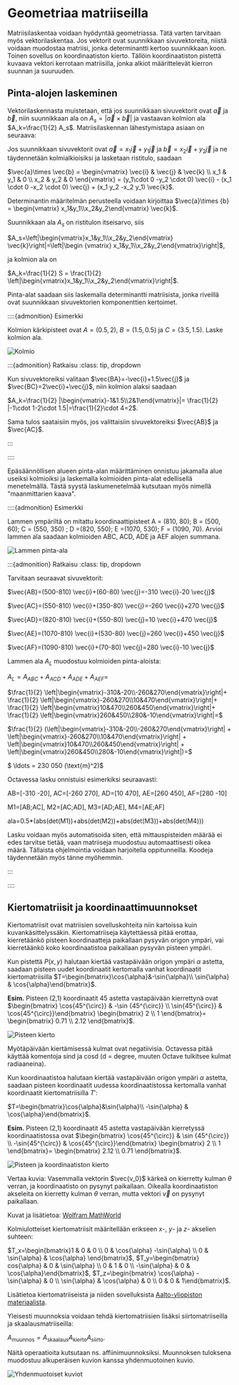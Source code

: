 # Geometriaa matriiseilla

Matriisilaskentaa voidaan hyödyntää geometriassa. Tätä varten tarvitaan myös vektorilaskentaa. Jos vektorit ovat suunnikkaan sivuvektoreita, niistä voidaan muodostaa matriisi, jonka determinantti kertoo suunnikkaan koon. Toinen sovellus on koordinaatiston kierto. Tällöin koordinaatiston pistettä kuvaava vektori kerrotaan matriisilla, jonka alkiot määrittelevät kierron suunnan ja suuruuden.

## Pinta-alojen laskeminen

Vektorilaskennasta muistetaan, että jos suunnikkaan sivuvektorit ovat $\vec{a}$ ja $\vec{b}$, niin suunnikkaan ala on $A_s=|\vec{a}\times \vec{b}|$ ja vastaavan kolmion ala $A_k=\frac{1}{2} A_s$. Matriisilaskennan lähestymistapa asiaan on seuraava:

Jos suunnikkaan sivuvektorit ovat $\vec{a}=x_1 \vec{i}+y_1 \vec{j}$ ja $\vec{b}=x_2 \vec{i}+ y_2 \vec{j}$ ja ne täydennetään kolmialkioisiksi ja lasketaan ristitulo, saadaan 

$\vec{a}\times \vec{b} = \begin{vmatrix} \vec{i} & \vec{j} & \vec{k} \\ x_1 & y_1 & 0 \\ x_2 & y_2 & 0 \end{vmatrix} = (y_1\cdot 0 -y_2 \cdot 0) \vec{i} - (x_1 \cdot 0 -x_2 \cdot 0) \vec{j} + (x_1 y_2 -x_2 y_1) \vec{k}$.

Determinantin määritelmän perusteella voidaan kirjoittaa $\vec{a}\times {b} = \begin{vmatrix} x_1&y_1\\x_2&y_2\end{vmatrix} \vec{k}$.

Suunnikkaan ala $A_s$ on ristitulon itseisarvo, siis 

$A_s=\left|\begin{vmatrix}x_1&y_1\\x_2&y_2\end{vmatrix} \vec{k}\right|=\left|\begin {vmatrix} x_1&y_1\\x_2&y_2\end{vmatrix}\right|$, 

ja kolmion ala on

$A_k=\frac{1}{2} S = \frac{1}{2} \left|\begin{vmatrix}x_1&y_1\\x_2&y_2\end{vmatrix}\right|$. 

Pinta-alat saadaan siis laskemalla determinantti matriisista, jonka riveillä ovat suunnikkaan sivuvektorien komponenttien kertoimet.

::::{admonition} Esimerkki

Kolmion kärkipisteet ovat $A=(0.5,2)$, $B=(1.5,0.5)$ ja $C=(3.5,1.5)$. Laske kolmion ala.

![Kolmio](kolmio_geogebra.png "Kolmion alan laskeminen")

:::{admonition} Ratkaisu
:class: tip, dropdown

Kun sivuvektoreiksi valitaan $\vec{BA}=-\vec{i}+1.5\vec{j}$ ja $\vec{BC}=2\vec{i}+\vec{j}$, niin kolmion alaksi saadaan

$A_k=\frac{1}{2} |\begin{vmatrix}-1&1.5\\2&1\end{vmatrix}|= \frac{1}{2} |-1\cdot 1-2\cdot 1.5|=\frac{1}{2}\cdot 4=2$.

Sama tulos saataisiin myös, jos valittaisiin sivuvektoreiksi $\vec{AB}$ ja $\vec{AC}$.

:::

::::

Epäsäännöllisen alueen pinta-alan määrittäminen onnistuu jakamalla alue useiksi kolmioiksi ja laskemalla kolmioiden pinta-alat edellisellä menetelmällä. Tästä syystä laskumenetelmää kutsutaan myös nimellä "maanmittarien kaava".

::::{admonition} Esimerkki

Lammen ympäriltä on mitattu koordinaattipisteet A = (810, 80); B = (500, 60); C = (550, 350) ; D =(820, 550); E =(1070, 530); F = (1090, 70). Arvioi lammen ala saadaan kolmioiden ABC, ACD, ADE ja AEF alojen summana. 

![Lammen pinta-ala](lampi.png "Epäsäännöllisen alueen pinta-alan määrittäminen")

:::{admonition} Ratkaisu
:class: tip, dropdown

Tarvitaan seuraavat sivuvektorit:

$\vec{AB}=(500-810) \vec{i}+(60-80) \vec{j}=-310 \vec{i}-20 \vec{j}$

$\vec{AC}=(550-810) \vec{i}+(350-80) \vec{j}=-260 \vec{i}+270 \vec{j}$

$\vec{AD}=(820-810) \vec{i}+(550-80) \vec{j}=10 \vec{i}+470 \vec{j}$

$\vec{AE}=(1070-810) \vec{i}+(530-80) \vec{j}=260 \vec{i}+450 \vec{j}$

$\vec{AF}=(1090-810) \vec{i}+(70-80) \vec{j}=280 \vec{i}-10 \vec{j}$

Lammen ala $A_L$ muodostuu kolmioiden pinta-aloista:

$A_L=A_{ABC}+A_{ACD}+A_{ADE}+A_{AEF}=$

$\frac{1}{2} \left|\begin{vmatrix}-310&-20\\-260&270\end{vmatrix}\right|+ \frac{1}{2} \left|\begin{vmatrix}-260&270\\10&470\end{vmatrix}\right|+ \frac{1}{2} \left|\begin{vmatrix}10&470\\260&450\end{vmatrix}\right|+ \frac{1}{2} \left|\begin{vmatrix}260&450\\280&-10\end{vmatrix}\right|=$

$\frac{1}{2} (\left|\begin{vmatrix}-310&-20\\-260&270\end{vmatrix}\right| + \left|\begin{vmatrix}-260&270\\10&470\end{vmatrix}\right| + \left|\begin{vmatrix}10&470\\260&450\end{vmatrix}\right| + \left|\begin{vmatrix}260&450\\280&-10\end{vmatrix}\right|)=$

$ \ldots = 230 050 (\text{m}^2)$

Octavessa lasku onnistuisi esimerkiksi seuraavasti:

AB=[-310 -20], AC=[-260 270], AD=[10 470], AE=[260 450], AF=[280 -10]

M1=[AB;AC], M2=[AC;AD], M3=[AD;AE], M4=[AE;AF]

ala=0.5*(abs(det(M1))+abs(det(M2))+abs(det(M3))+abs(det(M4)))

Lasku voidaan myös automatisoida siten, että mittauspisteiden määrää ei edes tarvitse tietää, vaan matriiseja muodostuu automaattisesti oikea määrä. Tällaista ohjelmointia voidaan harjoitella oppitunneilla. Koodeja täydennetään myös tänne myöhemmin.

:::

::::

## Kiertomatriisit ja koordinaattimuunnokset

Kiertomatriisit ovat matriisien sovelluskohteita niin kartoissa kuin kuvankäsittelyssäkin. Kiertomatriiseja käytettäessä pitää erottaa, kierretäänkö pisteen koordinaatteja paikallaan pysyvän origon ympäri, vai kierretäänkö koko koordinaatistoa paikallaan pysyvän pisteen ympäri.

Kun pistettä $P(x,y)$ halutaan kiertää vastapäivään origon ympäri $\alpha$ astetta, saadaan pisteen uudet koordinaatit kertomalla vanhat koordinaatit kiertomatriisilla $T=\begin{bmatrix}\cos{\alpha}&-\sin{\alpha}\\ \sin{\alpha} & \cos{\alpha}\end{bmatrix}$.

**Esim.** Pisteen (2,1) koordinaatit 45 astetta vastapäivään kierrettynä ovat $\begin{bmatrix} \cos⁡{45^{\circ}} & -\sin {45^{\circ}} \\ \sin⁡{45^{\circ}} & \cos{45^{\circ}}\end{bmatrix} \begin{bmatrix} 2 \\ 1 \end{bmatrix}= \begin{bmatrix} 0.71 \\ 2.12 \end{bmatrix}$.

![Pisteen kierto](kierto_esim.png "Pisteen kierto koordinaatistossa")

Myötäpäivään kiertämisessä kulmat ovat negatiivisia. Octavessa pitää käyttää komentoja sind ja cosd (d = degree, muuten Octave tulkitsee kulmat radiaaneina).

Kun koordinaatistoa halutaan kiertää vastapäivään origon ympäri $\alpha$ astetta, saadaan pisteen koordinaatit uudessa koordinaatistossa kertomalla vanhat koordinaatit kiertomatriisilla $T'$: 

$T=\begin{bmatrix}\cos{\alpha}&\sin{\alpha}\\ -\sin{\alpha} & \cos{\alpha}\end{bmatrix}$.

**Esim.** Pisteen (2,1) koordinaatit 45 astetta vastapäivään kierretyssä koordinaatistossa ovat $\begin{bmatrix} \cos⁡{45^{\circ}} & \sin {45^{\circ}} \\ -\sin⁡{45^{\circ}} & \cos{45^{\circ}}\end{bmatrix} \begin{bmatrix} 2 \\ 1 \end{bmatrix}= \begin{bmatrix} 2.12 \\ 0.71 \end{bmatrix}$.

![Pisteen ja koordinaatiston kierto](kierto_periaate.png "Pisteen kierto ja koordinaatiston kierto")

Vertaa kuvia: Vasemmalla vektorin $\vec{v_0}$ kärkeä on kierretty kulman $\theta$ verran, ja koordinaatisto on pysynyt paikallaan. Oikealla koordinaatiston akseleita on kierretty kulman $\theta$ verran, mutta vektori $\vec{v}$ on pysynyt paikallaan.

Kuvat ja lisätietoa: [Wolfram MathWorld](https://mathworld.wolfram.com/RotationMatrix.html)

Kolmiulotteiset kiertomatriisit määritellään erikseen $x$-, $y$- ja $z$- akselien suhteen:

$T_x=\begin{bmatrix}1 & 0 & 0 \\ 0 & \cos{\alpha} -\sin{\alpha} \\ 0 & \sin{\alpha} & \cos{\alpha} \end{bmatrix}$, $T_y=\begin{bmatrix} cos{\alpha} & 0 & \sin{\alpha} \\ 0 & 1 & 0 \\ -\sin{\alpha} & 0 & \cos{\alpha}\end{bmatrix}$, $T_z=\begin{bmatrix} \cos{\alpha} -\sin{\alpha} & 0 \\ \sin{\alpha} & \cos{\alpha} & 0 \\ 0 & 0 & 1\end{bmatrix}$.

Lisätietoa kiertomatriiseista ja niiden sovelluksista [Aalto-yliopiston materiaalista](https://foto.aalto.fi/opetus/301/luennot/301_4_2004.pdf).

Yleisesti muunnoksia voidaan tehdä kiertomatriisien lisäksi siirtomatriiseilla ja skaalausmatriiseilla:

$A_{\text{muunnos}}=A_{\text{skaalaus}} A_{\text{kierto}} A_{\text{siirto}}$.

Näitä operaatioita kutsutaan ns. affiinimuunnoksiksi. Muunnoksen tuloksena muodostuu alkuperäisen kuvion kanssa yhdenmuotoinen kuvio.

![Yhdenmuotoiset kuviot](yhdenmuotoiset.png "Yhdenmuotoiset kuviot")